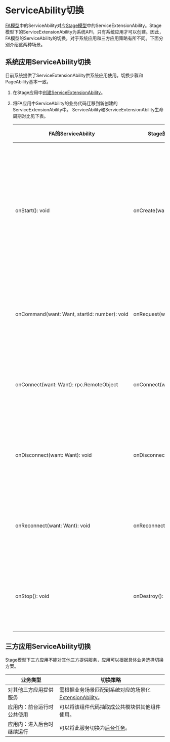 # ServiceAbility切换

<!--Kit: Ability Kit-->
<!--Subsystem: Ability-->
<!--Owner: @wkljy-->
<!--Designer: @li-weifeng2024-->
<!--Tester: @lixueqing513-->
<!--Adviser: @huipeizi-->

[FA模型](ability-terminology.md#fa模型)中的ServiceAbility对应[Stage模型](ability-terminology.md#stage模型)中的ServiceExtensionAbility。Stage模型下的ServiceExtensionAbility为系统API，只有系统应用才可以创建。因此，FA模型的ServiceAbility的切换，对于系统应用和三方应用策略有所不同。下面分别介绍这两种场景。


## 系统应用ServiceAbility切换

目前系统提供了ServiceExtensionAbility供系统应用使用。切换步骤和PageAbility基本一致。

1. 在Stage应用中[创建ServiceExtensionAbility](serviceextensionability-sys.md)。

2. 将FA应用中ServiceAbility的业务代码迁移到新创建的ServiceExtensionAbility中。
   ServiceAbility和ServiceExtensionAbility生命周期对比见下表。

     | FA的ServiceAbility | Stage的ServiceExtensionAbility | 对比描述 | 
   | -------- | -------- | -------- |
   | onStart():&nbsp;void | onCreate(want:&nbsp;Want):&nbsp;void | 两者调用时机一致，Stage模型下增加了入参want以便开发者在创建时获取参数。 | 
   | onCommand(want:&nbsp;Want,&nbsp;startId:&nbsp;number):&nbsp;void | onRequest(want:&nbsp;Want,&nbsp;startId:&nbsp;number):&nbsp;void | 两者意义和调用时机一致，参数也一致。 | 
   | onConnect(want:&nbsp;Want):&nbsp;rpc.RemoteObject | onConnect(want:&nbsp;Want):&nbsp;rpc.RemoteObject | 两者意义和调用时机一致，参数也一致。 | 
   | onDisconnect(want:&nbsp;Want):&nbsp;void | onDisconnect(want:&nbsp;Want):&nbsp;void | 两者意义和调用时机一致，参数也一致。 | 
   | onReconnect(want:&nbsp;Want):&nbsp;void | onReconnect(want:&nbsp;Want):&nbsp;void | 两者意义和调用时机一致，参数也一致。 | 
   | onStop():&nbsp;void | onDestroy():&nbsp;void | 两者意义和调用时机一致，参数也一致。 | 


## 三方应用ServiceAbility切换

Stage模型下三方应用不能对其他三方提供服务，应用可以根据具体业务选择切换方案。

  | 业务类型 | 切换策略 | 
| -------- | -------- |
| 对其他三方应用提供服务 | 需根据业务场景匹配到系统对应的场景化[ExtensionAbility](extensionability-overview.md)。 | 
| 应用内：前台运行时公共使用 | 可以将该组件代码抽取成公共模块供其他组件使用。 | 
| 应用内：进入后台时继续运行 | 可以将此服务切换为[后台任务](serviceextensionability-sys.md)。 | 
